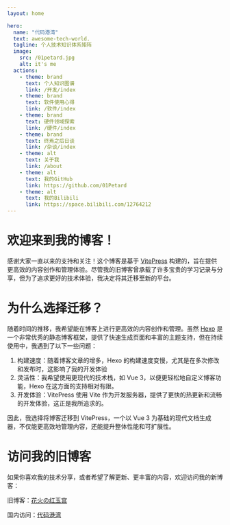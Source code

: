 ```yaml
---
layout: home

hero:
  name: "代码港湾"
  text: awesome-tech-world.
  tagline: 个人技术知识体系矩阵
  image:
    src: /01petard.jpg
    alt: it's me
  actions:
    - theme: brand
      text: 个人知识图谱
      link: /开发/index
    - theme: brand
      text: 软件使用心得
      link: /软件/index
    - theme: brand
      text: 硬件领域探索
      link: /硬件/index
    - theme: brand
      text: 终焉之后日谈
      link: /杂谈/index
    - theme: alt
      text: 关于我
      link: /about  
    - theme: alt
      text: 我的GitHub
      link: https://github.com/01Petard
    - theme: alt
      text: 我的Bilibili
      link: https://space.bilibili.com/12764212
---
```




# 欢迎来到我的博客！
感谢大家一直以来的支持和关注！这个博客是基于 [VitePress](https://vitejs.cn/vitepress/) 构建的，旨在提供更高效的内容创作和管理体验。尽管我的旧博客曾承载了许多宝贵的学习记录与分享，但为了追求更好的技术体验，我决定将其迁移至新的平台。

# 为什么选择迁移？
随着时间的推移，我希望能在博客上进行更高效的内容创作和管理。虽然 [Hexo](https://hexo.io/zh-cn/) 是一个非常优秀的静态博客框架，提供了快速生成页面和丰富的主题支持，但在持续使用中，我遇到了以下一些问题：

1. 构建速度：随着博客文章的增多，Hexo 的构建速度变慢，尤其是在多次修改和发布时，这影响了我的开发体验
2. 灵活性：我希望使用更现代的技术栈，如 Vue 3，以便更轻松地自定义博客功能，Hexo 在这方面的支持相对有限。
3. 开发体验：VitePress 使用 Vite 作为开发服务器，提供了更快的热更新和流畅的开发体验，这正是我所追求的。

因此，我选择将博客迁移到 VitePress，一个以 Vue 3 为基础的现代文档生成器，不仅能更高效地管理内容，还能提升整体性能和可扩展性。

# 访问我的旧博客
如果你喜欢我的技术分享，或者希望了解更新、更丰富的内容，欢迎访问我的新博客：

旧博客：[花火の红玉宫](https://01petard.github.io/)

国内访问：[代码港湾](http://www.huangzexiao.top/)








<style>:root {
  --vp-home-hero-name-color: transparent;
  --vp-home-hero-name-background: -webkit-linear-gradient(120deg, #bd34fe 30%, #41d1ff);

  --vp-home-hero-image-background-image: linear-gradient(-45deg, #bd34fe 50%, #47caff 50%);
  --vp-home-hero-image-filter: blur(44px);
}

@media (min-width: 640px) {
  :root {
    --vp-home-hero-image-filter: blur(56px);
  }
}

@media (min-width: 960px) {
  :root {
    --vp-home-hero-image-filter: blur(68px);
  }
}
</style>
